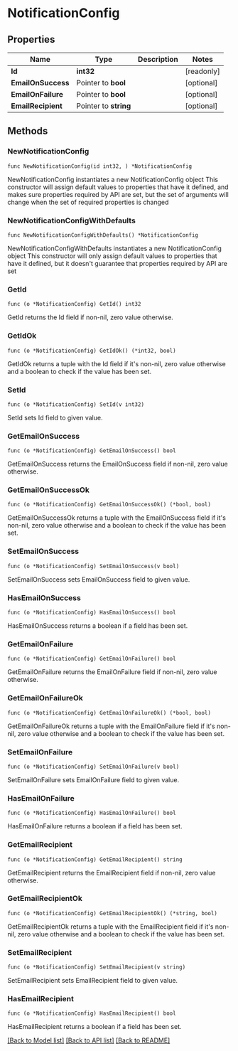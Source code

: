# NotificationConfig

## Properties

Name | Type | Description | Notes
------------ | ------------- | ------------- | -------------
**Id** | **int32** |  | [readonly] 
**EmailOnSuccess** | Pointer to **bool** |  | [optional] 
**EmailOnFailure** | Pointer to **bool** |  | [optional] 
**EmailRecipient** | Pointer to **string** |  | [optional] 

## Methods

### NewNotificationConfig

`func NewNotificationConfig(id int32, ) *NotificationConfig`

NewNotificationConfig instantiates a new NotificationConfig object
This constructor will assign default values to properties that have it defined,
and makes sure properties required by API are set, but the set of arguments
will change when the set of required properties is changed

### NewNotificationConfigWithDefaults

`func NewNotificationConfigWithDefaults() *NotificationConfig`

NewNotificationConfigWithDefaults instantiates a new NotificationConfig object
This constructor will only assign default values to properties that have it defined,
but it doesn't guarantee that properties required by API are set

### GetId

`func (o *NotificationConfig) GetId() int32`

GetId returns the Id field if non-nil, zero value otherwise.

### GetIdOk

`func (o *NotificationConfig) GetIdOk() (*int32, bool)`

GetIdOk returns a tuple with the Id field if it's non-nil, zero value otherwise
and a boolean to check if the value has been set.

### SetId

`func (o *NotificationConfig) SetId(v int32)`

SetId sets Id field to given value.


### GetEmailOnSuccess

`func (o *NotificationConfig) GetEmailOnSuccess() bool`

GetEmailOnSuccess returns the EmailOnSuccess field if non-nil, zero value otherwise.

### GetEmailOnSuccessOk

`func (o *NotificationConfig) GetEmailOnSuccessOk() (*bool, bool)`

GetEmailOnSuccessOk returns a tuple with the EmailOnSuccess field if it's non-nil, zero value otherwise
and a boolean to check if the value has been set.

### SetEmailOnSuccess

`func (o *NotificationConfig) SetEmailOnSuccess(v bool)`

SetEmailOnSuccess sets EmailOnSuccess field to given value.

### HasEmailOnSuccess

`func (o *NotificationConfig) HasEmailOnSuccess() bool`

HasEmailOnSuccess returns a boolean if a field has been set.

### GetEmailOnFailure

`func (o *NotificationConfig) GetEmailOnFailure() bool`

GetEmailOnFailure returns the EmailOnFailure field if non-nil, zero value otherwise.

### GetEmailOnFailureOk

`func (o *NotificationConfig) GetEmailOnFailureOk() (*bool, bool)`

GetEmailOnFailureOk returns a tuple with the EmailOnFailure field if it's non-nil, zero value otherwise
and a boolean to check if the value has been set.

### SetEmailOnFailure

`func (o *NotificationConfig) SetEmailOnFailure(v bool)`

SetEmailOnFailure sets EmailOnFailure field to given value.

### HasEmailOnFailure

`func (o *NotificationConfig) HasEmailOnFailure() bool`

HasEmailOnFailure returns a boolean if a field has been set.

### GetEmailRecipient

`func (o *NotificationConfig) GetEmailRecipient() string`

GetEmailRecipient returns the EmailRecipient field if non-nil, zero value otherwise.

### GetEmailRecipientOk

`func (o *NotificationConfig) GetEmailRecipientOk() (*string, bool)`

GetEmailRecipientOk returns a tuple with the EmailRecipient field if it's non-nil, zero value otherwise
and a boolean to check if the value has been set.

### SetEmailRecipient

`func (o *NotificationConfig) SetEmailRecipient(v string)`

SetEmailRecipient sets EmailRecipient field to given value.

### HasEmailRecipient

`func (o *NotificationConfig) HasEmailRecipient() bool`

HasEmailRecipient returns a boolean if a field has been set.


[[Back to Model list]](../README.md#documentation-for-models) [[Back to API list]](../README.md#documentation-for-api-endpoints) [[Back to README]](../README.md)



